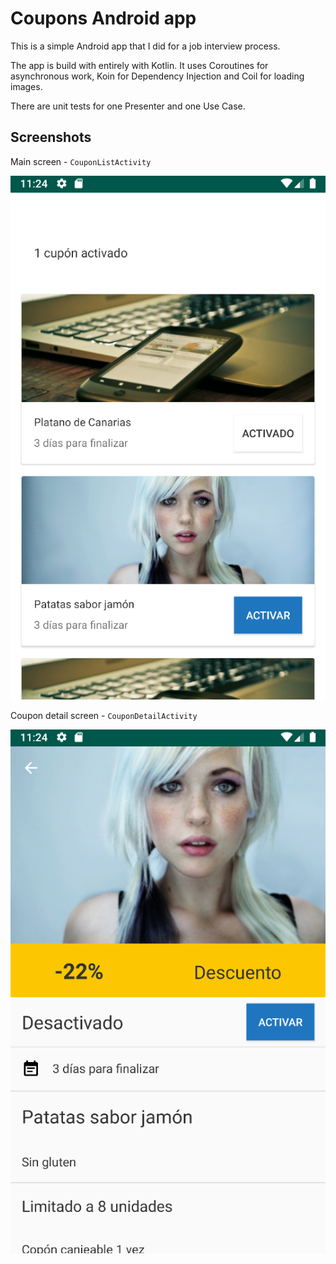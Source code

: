 # Coupons Android app

This is a simple Android app that I did for a job interview process.

The app is build with entirely with Kotlin. It uses Coroutines for asynchronous work, Koin for Dependency Injection and Coil for loading images.

There are unit tests for one Presenter and one Use Case.

## Screenshots

Main screen - `CouponListActivity`

<img src="screenshots/Captura de pantalla 2022-10-26 a les 11.24.16.png" alt="Main screen">

<br>

Coupon detail screen - `CouponDetailActivity`

<img src="screenshots/Captura de pantalla 2022-10-26 a les 11.24.27.png" alt="Coupon detail screen">
